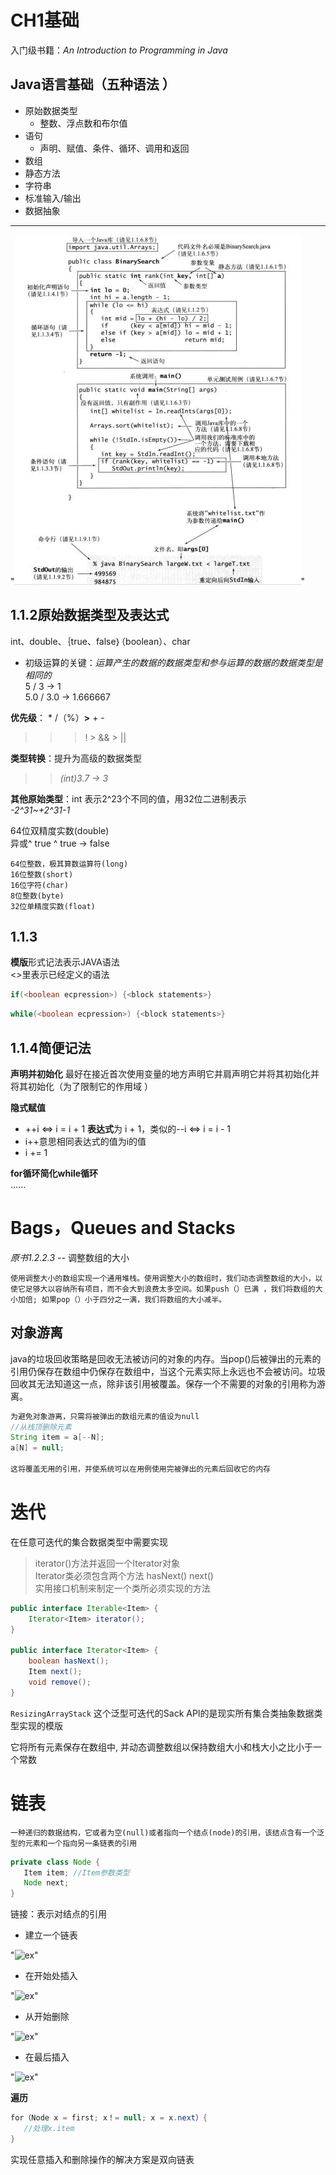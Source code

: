**CH1基础**
===
入门级书籍：*An Introduction to Programming in Java*  


**Java语言基础（五种语法 ）**
--- 

*   原始数据类型  
    * 整数、浮点数和布尔值  
* 语句  
     * 声明、赋值、条件、循环、调用和返回
* 数组 
* 静态方法  
* 字符串  
* 标准输入/输出 
* 数据抽象  
---

"![ex](/image/tu1.1.1.jpg "java程序及其命令行的调用")"

1.1.2原始数据类型及表达式
---  
int、double、｛true、false｝（boolean）、char  
* 初级运算的关键：*运算产生的数据的数据类型和参与运算的数据的数据类型是相同的*  
5 / 3 -> 1  
5.0 / 3.0 -> 1.666667  

**优先级**： * /（%）**>** + -   
>>>! > && > ||  

**类型转换**：提升为高级的数据类型    
>>*(int)3.7 -> 3*

**其他原始类型**：int 表示2^23个不同的值，用32位二进制表示  
*-2^31~+2^31-1*  

64位双精度实数(double)  
异或^  true ^ true -> false
```
64位整数，极其算数运算符(long)   
16位整数(short)
16位字符(char)
8位整数(byte)
32位单精度实数(float)
``` 
1.1.3
---
**模版**形式记法表示JAVA语法  
<>里表示已经定义的语法
```Java
if(<boolean ecpression>) {<block statements>}
```
```Java
while(<boolean ecpression>) {<block statements>}
```
1.1.4简便记法
---
**声明并初始化** 最好在接近首次使用变量的地方声明它并肩声明它并将其初始化并将其初始化（为了限制它的作用域 ）  

**隐式赋值**  
* ++i <=> i = i + 1 **表达式**为 i + 1，类似的--i <=> i = i - 1  
* i++意思相同表达式的值为i的值
* i += 1  

**for循环简化while循环**     
...... 

# Bags，Queues and Stacks    
 
*原书1.2.2.3*  --   调整数组的大小

```
使用调整大小的数组实现一个通用堆栈。使用调整大小的数组时，我们动态调整数组的大小，以使它足够大以容纳所有项目，而不会大到浪费太多空间。如果push（）已满 ，我们将数组的大小加倍; 如果pop（）小于四分之一满，我们将数组的大小减半。  

```  

## 对象游离   

java的垃圾回收策略是回收无法被访问的对象的内存。当pop()后被弹出的元素的引用仍保存在数组中仍保存在数组中，当这个元素实际上永远也不会被访问。垃圾回收其无法知道这一点，除非该引用被覆盖。保存一个不需要的对象的引用称为游离。  

```java
为避免对象游离，只需将被弹出的数组元素的值设为null
//从栈顶删除元素
String item = a[--N];
a[N] = null;

这将覆盖无用的引用，并使系统可以在用例使用完被弹出的元素后回收它的内存
```
# 迭代  

在任意可迭代的集合数据类型中需要实现  
> iterator()方法并返回一个Iterator对象   
> Iterator类必须包含两个方法 hasNext()  next()  
实用接口机制来制定一个类所必须实现的方法   

```java
public interface Iterable<Item> {
    Iterator<Item> iterator();
}

public interface Iterator<Item> {
    boolean hasNext();
    Item next();
    void remove();
}
```

```ResizingArrayStack``` 这个泛型可迭代的Sack API的是现实所有集合类抽象数据类型实现的模版  

它将所有元素保存在数组中, 并动态调整数组以保持数组大小和栈大小之比小于一个常数 

# 链表  

```
一种递归的数据结构，它或者为空(null)或者指向一个结点(node)的引用，该结点含有一个泛型的元素和一个指向另一条链表的引用
```

```java
private class Node {
   Item item; //Item参数类型
   Node next;
}
```  
链接：表示对结点的引用

* 建立一个链表

"![ex](https://algs4.cs.princeton.edu/13stacks/images/linked-list.png "建立一个链表")"  

* 在开始处插入

"![ex](https://algs4.cs.princeton.edu/13stacks/images/linked-list-insert-front.png "在开始处插入")"  

* 从开始删除

"![ex](https://algs4.cs.princeton.edu/13stacks/images/linked-list-remove-first.png "从开始删除")"  


* 在最后插入

"![ex](https://algs4.cs.princeton.edu/13stacks/images/linked-list-insert-end.png "在最后插入")"


**遍历**  

```java
for（Node x = first; x！= null; x = x.next）{
   //处理x.item
}
```




实现任意插入和删除操作的解决方案是双向链表 